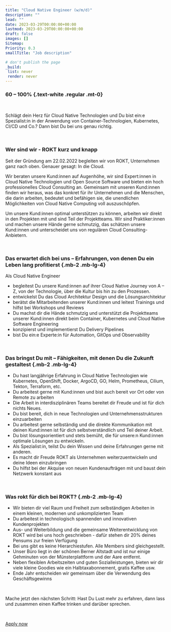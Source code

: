 ```yaml
---
title: "Cloud Native Engineer (w/m/d)"
description: ""
lead: ""
date: 2023-03-29T00:00:00+00:00
lastmod: 2023-03-29T00:00:00+00:00
draft: false
images: []
Sitemap:
Priority: 0.3
smallTitle: "Job description"

# don't publish the page
_build:
 list: never
 render: never
---
```


### 60 – 100% {.text-white .regular .mt-0}

&nbsp;

Schlägt dein Herz für Cloud Native Technologien und Du bist ein:e Spezialist:in in der Anwendung von Container-Technologien, Kubernetes, CI/CD und Co.? Dann bist Du bei uns genau richtig.

&nbsp;

### Wer sind wir - ROKT kurz und knapp

Seit der Gründung am 22.02.2022 begleiten wir von ROKT, Unternehmen  ganz nach oben. Genauer gesagt: In die Cloud.

Wir beraten unsere Kund:innen auf Augenhöhe, wir sind Expert:innen in Cloud Native Technologien und Open Source Software und bieten ein hoch professionelles Cloud Consulting an. Gemeinsam mit unseren Kund:innen finden wir heraus, was das konkret für ihr Unternehmen und die Menschen, die darin arbeiten, bedeutet und befähigen sie, die unendlichen Möglichkeiten von Cloud Native Computing voll auszuschöpfen.

Um unsere Kund:innen optimal unterstützen zu können, arbeiten wir direkt in den Projekten mit und sind Teil der Projektteams. Wir sind Praktiker:innen und machen unsere Hände gerne schmutzig, das schätzen unsere Kund:innen und unterscheidet uns von regulären Cloud Consulting-Anbietern.

&nbsp;

### Das erwartet dich bei uns – Erfahrungen, von denen Du ein Leben lang profitierst {.mb-2 .mb-lg-4}

Als Cloud Native Engineer

- begleitest Du unsere Kund:innen auf ihrer Cloud Native Journey von A – Z, von der Technologie, über die Kultur bis hin zu den Prozessen.  
- entwickelst Du das Cloud Architektur Design und die Lösungsarchitektur
- berätst die Mitarbeitenden unserer Kund:innen und leitest Trainings und hilfst bei Workshops und Reviews
- Du machst dir die Hände schmutzig und unterstützt die Projektteams unserer Kund:innen direkt beim Container, Kubernetes und Cloud Native Software Engineering
- konzipierst und implementierst Du Delivery Pipelines
- bist Du ein:e Experte:in für Automation, GitOps und Observability

&nbsp;

### Das bringst Du mit – Fähigkeiten, mit denen Du die Zukunft gestaltest {.mb-2 .mb-lg-4}

- Du hast langjährige Erfahrung in Cloud Native Technologien wie Kubernetes, OpenShift, Docker, ArgoCD, GO, Helm, Prometheus, Cilium, Tekton, Terraform, etc.
- Du arbeitest gerne mit Kund:innen und bist auch bereit vor Ort oder von Remote zu arbeiten
- Die Arbeit in interdisziplinären Teams bereitet dir Freude und ist für dich nichts Neues.
- Du bist bereit, dich in neue Technologien und Unternehmensstrukturen einzuarbeiten
- Du arbeitest gerne selbständig und die direkte Kommunikation mit deinen Kund:innen ist für dich selbstverständlich und Teil deiner Arbeit.
- Du bist lösungsorientiert und stets bemüht, die für unsere:n Kund:innen optimale Lösungen zu entwickeln.
- Als Spezialist:in, teilst Du dein Wissen und deine Erfahrungen gerne mit anderen.
- Es macht dir Freude ROKT als Unternehmen weiterzuentwickeln und deine Ideen einzubringen
- Du hilfst bei der Akquise von neuen Kundenaufträgen mit und baust dein Netzwerk konstant aus

&nbsp;

### Was rokt für dich bei ROKT? {.mb-2 .mb-lg-4}

- Wir bieten dir viel Raum und Freiheit zum selbständigen Arbeiten in einem kleinen, modernen und unkomplizierten Team
- Du arbeitest in technologisch spannenden und innovativen Kundenprojekten
- Aus- und Weiterbildung und die gemeinsame Weiterentwicklung von ROKT wird bei uns hoch geschrieben - dafür stehen dir 20% deines Pensums zur freien Verfügung
- Bei uns gibt es keine Hierarchiestufen. Alle Members sind gleichgestellt.
- Unser Büro liegt in der schönen Berner Altstadt und ist nur einige Gehminuten von der Münsterplattform und der Aare entfernt.
- Neben flexiblen Arbeitszeiten und guten Sozialleistungen, bieten wir dir viele kleine Goodies wie ein Halbtaxabonnement, gratis Kaffee usw.
- Ende Jahr entscheiden wir gemeinsam über die Verwendung des Geschäftsgewinns

&nbsp;

Mache jetzt den nächsten Schritt: Hast Du Lust mehr zu erfahren, dann lass und zusammen einen Kaffee trinken und darüber sprechen.

&nbsp;

<a class="btn btn-primary rounded-pill" href="mailto:hallo@rokt.cloud">Apply now</a>
